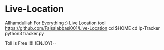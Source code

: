 # Live-Location
Allhamdulliah For Everything :) Live Location tool
https://github.com/Faisalabbasi001/Live-Location
cd $HOME
cd Ip-Tracker
python3 tracker.py

Toll is Free  !!!! (ENJOY)--
